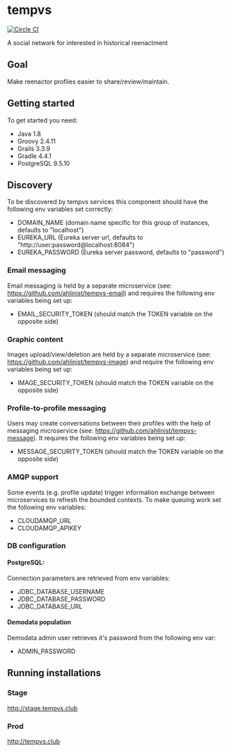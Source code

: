 # tempvs
[![Circle CI](https://circleci.com/gh/ahlinist/tempvs/tree/master.svg?&style=shield)](https://circleci.com/gh/ahlinist/tempvs/tree/master)

A social network for interested in historical reenactment

## Goal

Make reenactor profiles easier to share/review/maintain.

## Getting started

To get started you need:
 * Java 1.8
 * Groovy 2.4.11
 * Grails 3.3.9
 * Gradle 4.4.1
 * PostgreSQL 9.5.10

## Discovery
To be discovered by tempvs services this component should have the following env variables set correctly:
 * DOMAIN_NAME (domain name specific for this group of instances, defaults to "localhost")
 * EUREKA_URL (Eureka server url, defaults to "http://user:password@localhost:8084")
 * EUREKA_PASSWORD (Eureka server password, defaults to "password")

### Email messaging
Email messaging is held by a separate microservice (see: https://github.com/ahlinist/tempvs-email) and requires the following env variables being set up:
 * EMAIL_SECURITY_TOKEN (should match the TOKEN variable on the opposite side)
 
### Graphic content
Images upload/view/deletion are held by a separate microservice (see: https://github.com/ahlinist/tempvs-image) and require the following env variables being set up:
 * IMAGE_SECURITY_TOKEN (should match the TOKEN variable on the opposite side)
 
### Profile-to-profile messaging
Users may create conversations between their profiles with the help of messaging microservice (see: https://github.com/ahlinist/tempvs-message). It requires the following env variables being set up:
 * MESSAGE_SECURITY_TOKEN (should match the TOKEN variable on the opposite side)
 
### AMQP support
Some events (e.g. profile update) trigger information exchange between microservices to refresh the bounded contexts. To make queuing work set the following env variables:
 * CLOUDAMQP_URL
 * CLOUDAMQP_APIKEY
 
### DB configuration

#### PostgreSQL:
Connection parameters are retrieved from env variables:
 * JDBC_DATABASE_USERNAME
 * JDBC_DATABASE_PASSWORD
 * JDBC_DATABASE_URL

#### Demodata population
Demodata admin user retrieves it's password from the following env var:
 * ADMIN_PASSWORD

## Running installations
### Stage
http://stage.tempvs.club
### Prod
http://tempvs.club
